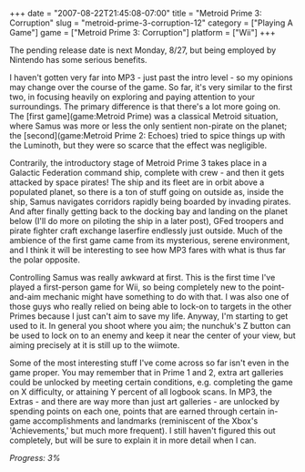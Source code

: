 +++
date = "2007-08-22T21:45:08-07:00"
title = "Metroid Prime 3: Corruption"
slug = "metroid-prime-3-corruption-12"
category = ["Playing A Game"]
game = ["Metroid Prime 3: Corruption"]
platform = ["Wii"]
+++

The pending release date is next Monday, 8/27, but being employed by Nintendo has some serious benefits.

I haven't gotten very far into MP3 - just past the intro level - so my opinions may change over the course of the game.  So far, it's very similar to the first two, in focusing heavily on exploring and paying attention to your surroundings.  The primary difference is that there's a lot more going on.  The [first game](game:Metroid Prime) was a classical Metroid situation, where Samus was more or less the only sentient non-pirate on the planet; the [second](game:Metroid Prime 2: Echoes) tried to spice things up with the Luminoth, but they were so scarce that the effect was negligible.

Contrarily, the introductory stage of Metroid Prime 3 takes place in a Galactic Federation command ship, complete with crew - and then it gets attacked by space pirates!  The ship and its fleet are in orbit above a populated planet, so there is a ton of stuff going on outside as, inside the ship, Samus navigates corridors rapidly being boarded by invading pirates.  And after finally getting back to the docking bay and landing on the planet below (I'll do more on piloting the ship in a later post), GFed troopers and pirate fighter craft exchange laserfire endlessly just outside.  Much of the ambience of the first game came from its mysterious, serene environment, and I think it will be interesting to see how MP3 fares with what is thus far the polar opposite.

Controlling Samus was really awkward at first.  This is the first time I've played a first-person game for Wii, so being completely new to the point-and-aim mechanic might have something to do with that.  I was also one of those guys who really relied on being able to lock-on to targets in the other Primes because I just can't aim to save my life.  Anyway, I'm starting to get used to it.  In general you shoot where you aim; the nunchuk's Z button can be used to lock on to an enemy and keep it near the center of your view, but aiming precisely at it is still up to the wiimote.

Some of the most interesting stuff I've come across so far isn't even in the game proper.  You may remember that in Prime 1 and 2, extra art galleries could be unlocked by meeting certain conditions, e.g. completing the game on X difficulty, or attaining Y percent of all logbook scans.  In MP3, the Extras - and there are way more than just art galleries - are unlocked by spending points on each one, points that are earned through certain in-game accomplishments and landmarks (reminiscent of the Xbox's 'Achievements,' but much more frequent).  I still haven't figured this out completely, but will be sure to explain it in more detail when I can.

<i>Progress: 3%</i>